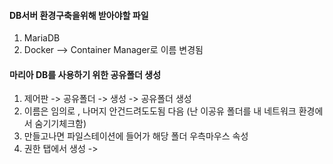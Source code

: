 #### DB서버 환경구축을위해 받아야할 파일
1. MariaDB
2. Docker --> Container Manager로 이름 변경됨

#### 마리아 DB를 사용하기 위한 공유폴더 생성
1. 제어판 -> 공유폴더 -> 생성 -> 공유폴더 생성
2. 이름은 임의로 , 나머지 안건드려도도됨 다음 (난 이공유 폴더를 내 네트워크 환경에서 숨기기체크함)
3. 만들고나면 파일스테이션에 들어가 해당 폴더 우측마우스 속성
4. 권한 탭에서 생성 -> 
